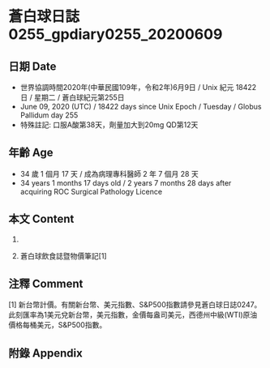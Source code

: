 [_metadata_:encoding]: - "utf-8"
[_metadata_:language]: - "zh-Hant-TW"
[_metadata_:fileformat]: - "markdown"
[_metadata_:MIME_type]: - "text/plain"
[_metadata_:markdown_version]: - "commonmark version 0.29"
[_metadata_:markdown_spec]: - "https://spec.commonmark.org/0.29/"

# 蒼白球日誌0255_gpdiary0255_20200609 #

## 日期 Date ##

* 世界協調時間2020年(中華民國109年，令和2年)6月9日 / Unix 紀元 18422 日 / 星期二 / 蒼白球紀元第255日
* June 09, 2020 (UTC) / 18422 days since Unix Epoch / Tuesday / Globus Pallidum day 255
* 特殊註記: 口服A酸第38天，劑量加大到20mg QD第12天

## 年齡 Age ##

* 34 歲 1 個月 17 天 / 成為病理專科醫師 2 年 7 個月 28 天
* 34 years 1 months 17 days old / 2 years 7 months 28 days after acquiring ROC Surgical Pathology Licence

## 本文 Content ##

1. 

    
2. 蒼白球飲食誌暨物價筆記[1]

    

## 注釋 Comment ##

[1] 新台幣計價。有關新台幣、美元指數、S&P500指數請參見蒼白球日誌0247。此刻匯率為1美元兌新台幣，美元指數，金價每盎司美元，西德州中級(WTI)原油價格每桶美元，S&P500指數。



## 附錄 Appendix ##

